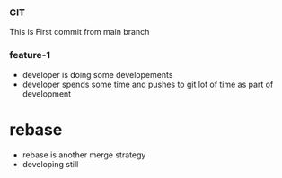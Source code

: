 ### GIT
This is First commit from main branch

### feature-1
* developer is doing some developements
* developer spends some time and pushes to git lot of time as part of development

# rebase
* rebase is another merge strategy
* developing still 